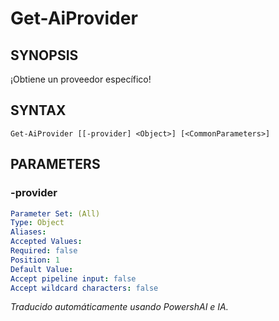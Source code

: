 ﻿---
external help file: powershai-help.xml
schema: 2.0.0
powershai: true
---

# Get-AiProvider

## SYNOPSIS <!--!= @#Synop !-->
¡Obtiene un proveedor específico!

## SYNTAX <!--!= @#Syntax !-->

```
Get-AiProvider [[-provider] <Object>] [<CommonParameters>]
```

## PARAMETERS <!--!= @#Params !-->

### -provider

```yml
Parameter Set: (All)
Type: Object
Aliases: 
Accepted Values: 
Required: false
Position: 1
Default Value: 
Accept pipeline input: false
Accept wildcard characters: false
```


<!--PowershaiAiDocBlockStart-->
_Traducido automáticamente usando PowershAI e IA._
<!--PowershaiAiDocBlockEnd-->
